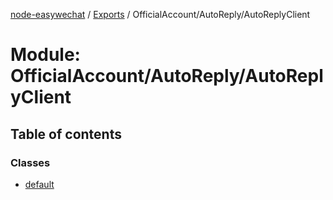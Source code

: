 [node-easywechat](../README.md) / [Exports](../modules.md) / OfficialAccount/AutoReply/AutoReplyClient

# Module: OfficialAccount/AutoReply/AutoReplyClient

## Table of contents

### Classes

- [default](../classes/OfficialAccount_AutoReply_AutoReplyClient.default.md)
